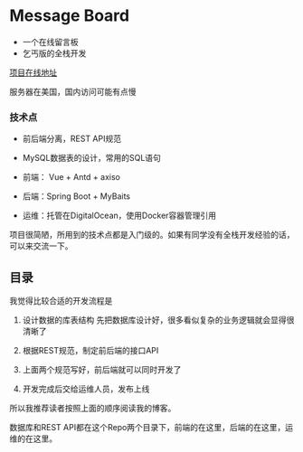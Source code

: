 # Message  Board
- 一个在线留言板
- 乞丐版的全栈开发

[项目在线地址]()

服务器在美国，国内访问可能有点慢

### 技术点
- 前后端分离，REST API规范
- MySQL数据表的设计，常用的SQL语句

- 前端： Vue + Antd + axiso
- 后端：Spring Boot + MyBaits
- 运维：托管在DigitalOcean，使用Docker容器管理引用

项目很简陋，所用到的技术点都是入门级的。如果有同学没有全栈开发经验的话，可以来交流一下。

## 目录
我觉得比较合适的开发流程是
1. 设计数据的库表结构
  先把数据库设计好，很多看似复杂的业务逻辑就会显得很清晰了

2. 根据REST规范，制定前后端的接口API
  
3. 上面两个规范写好，前后端就可以同时开发了

4. 开发完成后交给运维人员，发布上线

所以我推荐读者按照上面的顺序阅读我的博客。

数据库和REST API都在这个Repo两个目录下，前端的在这里，后端的在这里，运维的在这里。
